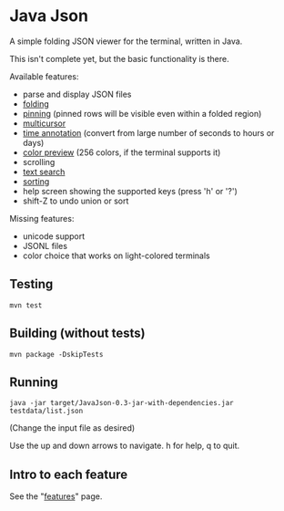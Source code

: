 # Java Json

A simple folding JSON viewer for the terminal, written in Java.

This isn't complete yet, but the basic functionality is there.

Available features:

- parse and display JSON files
- [folding](doc/features.md#folding)
- [pinning](doc/features.md#pinning) (pinned rows will be visible even within a folded region)
- [multicursor](doc/features.md#multicursor)
- [time annotation](doc/features.md#annotations) (convert from large number of seconds to hours or days)
- [color preview](doc/features.md#annotations) (256 colors, if the terminal supports it)
- scrolling
- [text search](doc/features.md#search)
- [sorting](doc/features.md#sorting)
- help screen showing the supported keys (press 'h' or '?')
- shift-Z to undo union or sort

Missing features:
- unicode support
- JSONL files
- color choice that works on light-colored terminals

## Testing

```
mvn test
```

## Building (without tests)

```
mvn package -DskipTests
```

## Running

```
java -jar target/JavaJson-0.3-jar-with-dependencies.jar testdata/list.json
```

(Change the input file as desired)

Use the up and down arrows to navigate. h for help, q to quit.

## Intro to each feature

See the "[features](doc/features.md)" page.